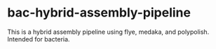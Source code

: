 # bac-hybrid-assembly-pipeline
This is a hybrid assembly pipeline using flye, medaka, and polypolish.  Intended for bacteria.
